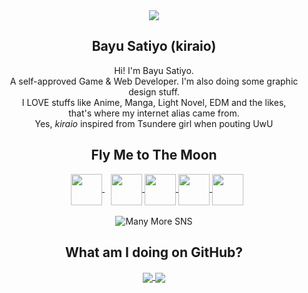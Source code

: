 <div align="center">
  <a href="https://kiraio-moe.github.io" title="Kiraio's logo | Face reveal is on Instagram">
    <img src="https://avatars.githubusercontent.com/u/58289710?s=120&v=4" />
  </a>

  <h2>Bayu Satiyo (kiraio)</h2>

  <p>
    Hi! I'm Bayu Satiyo. <br/>
    A self-approved Game & Web Developer. I'm also doing some graphic design stuff. <br/>
    I <span title="Booba">LOVE</span> stuffs like Anime, Manga, Light Novel, EDM and the <span title="Vocaloid, VTuber, Doujin, Hentai">likes</span></a>, <br/>
    that's where my internet alias came from. <br/>
    Yes, <i>kiraio</i> inspired from Tsundere girl when pouting UwU
  </p>

  <h2 align="center" title="Aligned (RTL) from the most frequently used SNS">Fly Me to The Moon</h2>

  <a align="center" style="margin: 10px;" href="https://facebook.com/kiraio.moe" title="Kiraio's on Facebook">
    <img align="center" width="50" src="https://cdn-icons-png.flaticon.com/128/5968/5968764.png" />
  </a>
 
  <a align="center" href="https://discordapp.com/users/761865318846693387" title="Kiraio's on Discord (kiraio#2011)">
    <img align="center" width="50" src="https://cdn-icons-png.flaticon.com/128/2111/2111370.png" />
  </a>
  
  <a align="center" href="https://instagram.com/kiraio.moe" title="Kiraio's on Instagram">
    <img align="center" width="50" src="https://cdn-icons-png.flaticon.com/128/2111/2111463.png" />
  </a>
 
  <a align="center" href="https://t.me/kiraio" title="Kiraio's on Telegram">
    <img align="center" width="50" src="https://cdn-icons-png.flaticon.com/128/1532/1532545.png" />
  </a>

  <a align="center" href="https://twitter.com/kiraio_moe" title="Kiraio's on Twitter">
    <img align="center" width="50" src="https://cdn-icons-png.flaticon.com/128/145/145812.png" />
  </a>
  
  <br/>
  <br/>
  
  <img src="https://img.shields.io/badge/Many_More-_-0099e5?logo=git" alt="Many More SNS" title="I can't list all my SNS here!" />

  <h2 align="center">What am I doing on GitHub?</h2>

  <a href="https://github.com/kiraio-moe" title="Kiraio's GitHub stats">
    <img align="center" src="https://github-readme-stats.vercel.app/api?username=kiraio-moe&show_icons=true" />
  </a>

  <a href="https://github.com/kiraio-moe" title="Kiraio's most used languages">
    <img align="center" src="https://github-readme-stats.vercel.app/api/top-langs/?username=kiraio-moe&layout=compact&card_width=445" />
  </a>
</div>

